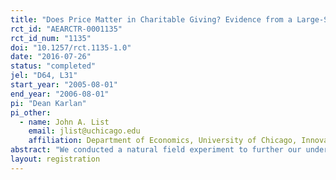 ```yaml
---
title: "Does Price Matter in Charitable Giving? Evidence from a Large-Scale Natural Field Experiment"
rct_id: "AEARCTR-0001135"
rct_id_num: "1135"
doi: "10.1257/rct.1135-1.0"
date: "2016-07-26"
status: "completed"
jel: "D64, L31"
start_year: "2005-08-01"
end_year: "2006-08-01"
pi: "Dean Karlan"
pi_other:
  - name: John A. List
    email: jlist@uchicago.edu
    affiliation: Department of Economics, University of Chicago, Innovations for Poverty Action, and NBER
abstract: "We conducted a natural field experiment to further our understanding of the economics of charity. Using direct mail solicitations to over 50,000 prior donors of a nonprofit organization, we tested the effectiveness of a matching grant on charitable giving. We find that the match offer increases both the revenue per solicitation and the response rate. Larger match ratios (i.e., $3:$1 and $2:$1) relative to a smaller match ratio ($1:$1) had no additional impact, however. The results provide avenues for future empirical and theoretical work on charitable giving, cost-benefit analysis, and the private provision of public goods."
layout: registration
---
```


